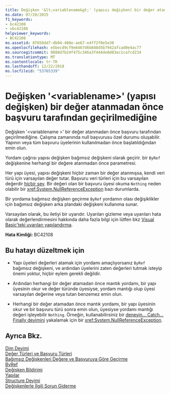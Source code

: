 ```yaml
---
title: Değişken '&lt;variablename&gt;' (yapısı değişken) bir değer atanmadan önce başvuru tarafından geçirilmediğine
ms.date: 07/20/2015
f1_keywords:
- bc42108
- vbc42108
helpviewer_keywords:
- BC42108
ms.assetid: 8f858dd7-db04-408e-ae67-e4ff2f0e5e30
ms.openlocfilehash: e5becd9cf9e6467d6b848d5b7942afcad0e4ac77
ms.sourcegitcommit: 0888d7b24f475c346a3f444de8d83ec1ca7cd234
ms.translationtype: MT
ms.contentlocale: tr-TR
ms.lasthandoff: 12/22/2018
ms.locfileid: "53765339"
---
```

# <a name="variable-ltvariablenamegt-is-passed-by-reference-before-it-has-been-assigned-a-value-structure-variable"></a>Değişken '&lt;variablename&gt;' (yapısı değişken) bir değer atanmadan önce başvuru tarafından geçirilmediğine
Değişken '\<variablename >' bir değer atanmadan önce başvuru tarafından geçirilmediğine. Çalışma zamanında null başvurusu özel durumu oluşabilir. Yapının veya tüm başvuru üyelerinin kullanılmadan önce başlatıldığından emin olun.  
  
 Yordam çağrısı yapısı değişken bağımsız değişkeni olarak geçirir. bir `ByRef` değişkenine herhangi bir değere atanmadan önce parametresi.  
  
 Her yapı üyesi, yapısı değişkeni hiçbir zaman bir değer atanmışsa, kendi veri türü için varsayılan değer tutar. Başvuru veri türleri için bu varsayılan değerdir [hiçbir şey](../../visual-basic/language-reference/nothing.md). Bir değeri olan bir başvuru üyesi okuma `Nothing` neden olabilir bir <xref:System.NullReferenceException> bazı durumlarda.  
  
 Bir yordama bağımsız değişken geçirme `ByRef` yordamın olası değişiklikler için bağımsız değişken arka plandaki değişkeni kullanıma sunar.  
  
 Varsayılan olarak, bu iletiyi bir uyarıdır. Uyarıları gizleme veya uyarıları hata olarak değerlendirmesini hakkında daha fazla bilgi için lütfen bkz [Visual Basic'teki uyarıları yapılandırma](/visualstudio/ide/configuring-warnings-in-visual-basic).  
  
 **Hata Kimliği:** BC42108  
  
## <a name="to-correct-this-error"></a>Bu hatayı düzeltmek için  
  
-   Yapı üyeleri değerleri atamak için yordamı amaçlıyorsanız `ByRef` bağımsız değişkeni, ve ardından üyelerini zaten değerleri tutmak isteyip önemi yoktur, hiçbir eylem gerekli değildir.  
  
-   Ardından herhangi bir değer atamadan önce mantık yordamı, bir yapı üyesinin okur ve değer türünde üyesiyse, yordam mantığı olup üyesi varsayılan değerine veya tutan benzemez emin olun.  
  
-   Herhangi bir değer atamadan önce mantık yordamı, bir yapı üyesinin okur ve bir başvuru türü sonra emin olun, üyesiyse yordamı mantığı değeri işleyebilir `Nothing`. Örneğin, kullanabilirsiniz bir [deneyin... Catch... Finally deyimini](../../visual-basic/language-reference/statements/try-catch-finally-statement.md) yakalamak için bir <xref:System.NullReferenceException>.  
  
## <a name="see-also"></a>Ayrıca Bkz.  
 [Dim Deyimi](../../visual-basic/language-reference/statements/dim-statement.md)  
 [Değer Türleri ve Başvuru Türleri](../../visual-basic/programming-guide/language-features/data-types/value-types-and-reference-types.md)  
 [Bağımsız Değişkenleri Değere ve Başvuruya Göre Geçirme](../../visual-basic/programming-guide/language-features/procedures/passing-arguments-by-value-and-by-reference.md)  
 [ByRef](../../visual-basic/language-reference/modifiers/byref.md)  
 [Değişken Bildirimi](../../visual-basic/programming-guide/language-features/variables/variable-declaration.md)  
 [Yapılar](../../visual-basic/programming-guide/language-features/data-types/structures.md)  
 [Structure Deyimi](../../visual-basic/language-reference/statements/structure-statement.md)  
 [Değişkenlerle İlgili Sorun Giderme](../../visual-basic/programming-guide/language-features/variables/troubleshooting-variables.md)
